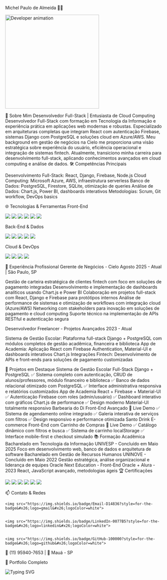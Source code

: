 Michel Paulo de Almeida 👨‍💻

  <img src="https://media.giphy.com/media/v1.Y2lkPTc5MGI3NjExN3h5c3V5eXJuc2N0aG9wY2F0cy5vcGVuYXVjdGlvbi5iZXZlcmFnZXMuY29jay1yZWFsLTAwNDY4LTAwMzUtMTFjZC1iMzdlLTk1ZjQzY2UzZDFhNSZlcD12MV9pbnRlcm5hbF9naWZzX2dpZklkJmN0PWc/3o7btN3D3e5pW5q5q/giphy.gif" alt="Developer animation" width="300">

💫 Sobre Mim
Desenvolvedor Full-Stack | Entusiasta de Cloud Computing
Desenvolvedor Full-Stack com formação em Tecnologia da Informação e experiência prática em aplicações web modernas e robustas. Especializado em arquiteturas completas que integram React com autenticação Firebase, sistemas Django com PostgreSQL e soluções cloud em Azure/AWS.
Meu background em gestão de negócios na Cielo me proporciona uma visão estratégica sobre experiência do usuário, eficiência operacional e integração de sistemas fintech. Atualmente, transiciono minha carreira para desenvolvimento full-stack, aplicando conhecimentos avançados em cloud computing e análise de dados.
🛠️ Competências Principais

Desenvolvimento Full-Stack: React, Django, Firebase, Node.js
Cloud Computing: Microsoft Azure, AWS, infraestrutura serverless
Banco de Dados: PostgreSQL, Firestore, SQLite, otimização de queries
Análise de Dados: Chart.js, Power BI, dashboards interativos
Metodologias: Scrum, Git workflow, DevOps basics

🌐 Tecnologias & Ferramentas
Front-End

  <img src="https://img.shields.io/badge/HTML5-E34F26?style=for-the-badge&#x26;logo=html5&#x26;logoColor=white">
  <img src="https://img.shields.io/badge/CSS3-1572B6?style=for-the-badge&#x26;logo=css3&#x26;logoColor=white">
  <img src="https://img.shields.io/badge/JavaScript-F7DF1E?style=for-the-badge&#x26;logo=javascript&#x26;logoColor=black">
  <img src="https://img.shields.io/badge/React-20232A?style=for-the-badge&#x26;logo=react&#x26;logoColor=%2361DAFB">
  <img src="https://img.shields.io/badge/Material--UI-0081CB?style=for-the-badge&#x26;logo=mui&#x26;logoColor=white">
  <img src="https://img.shields.io/badge/Bootstrap-563D7C?style=for-the-badge&#x26;logo=bootstrap&#x26;logoColor=white">

Back-End & Dados

  <img src="https://img.shields.io/badge/Python-3776AB?style=for-the-badge&#x26;logo=python&#x26;logoColor=white">
  <img src="https://img.shields.io/badge/Django-092E20?style=for-the-badge&#x26;logo=django&#x26;logoColor=white">
  <img src="https://img.shields.io/badge/PostgreSQL-316192?style=for-the-badge&#x26;logo=postgresql&#x26;logoColor=white">
  <img src="https://img.shields.io/badge/Firestore-FFCB47?style=for-the-badge&#x26;logo=firebase&#x26;logoColor=black">
  <img src="https://img.shields.io/badge/Node.js-43853D?style=for-the-badge&#x26;logo=node.js&#x26;logoColor=white">

Cloud & DevOps

  <img src="https://img.shields.io/badge/AWS-232F3E?style=for-the-badge&#x26;logo=amazon-aws&#x26;logoColor=white">
  <img src="https://img.shields.io/badge/Azure-0089D6?style=for-the-badge&#x26;logo=microsoft-azure&#x26;logoColor=white">
  <img src="https://img.shields.io/badge/GitHub-100000?style=for-the-badge&#x26;logo=github&#x26;logoColor=white">
  <img src="https://img.shields.io/badge/Git-F05032?style=for-the-badge&#x26;logo=git&#x26;logoColor=white">

💼 Experiência Profissional
Gerente de Negócios - Cielo
Agosto 2025 - Atual | São Paulo, SP

Gestão de carteira estratégica de clientes fintech com foco em soluções de pagamento integradas
Desenvolvimento e implementação de dashboards analíticos usando Chart.js e Power BI
Colaboração em projetos full-stack com React, Django e Firebase para protótipos internos
Análise de performance de sistemas e otimização de workflows com integração cloud (Azure/AWS)
Networking com stakeholders para inovação em soluções de pagamento e cloud computing
Suporte técnico na implementação de APIs RESTful e autenticação segura

Desenvolvedor Freelancer - Projetos Avançados
2023 - Atual

Sistema de Gestão Escolar: Plataforma full-stack Django + PostgreSQL com módulos completos de gestão acadêmica, financeira e biblioteca
App de Academia: Aplicação React com Firebase Authentication, Material-UI e dashboards interativos Chart.js
Integrações Fintech: Desenvolvimento de APIs e front-ends para soluções de pagamento customizadas

🚀 Projetos em Destaque
Sistema de Gestão Escolar
Full-Stack Django + PostgreSQL
✅ Sistema completo com autenticação, CRUD de alunos/professores, módulo financeiro e biblioteca
✅ Banco de dados relacional otimizado com PostgreSQL
✅ Interface administrativa responsiva e relatórios customizados
App de Academia
React + Firebase + Material-UI
✅ Autenticação Firebase com roles (admin/usuário)
✅ Dashboard interativo com gráficos Chart.js de performance
✅ Design moderno Material-UI totalmente responsivo
Barbearia do Di
Front-End Avançado
🔗 Live Demo
✅ Sistema de agendamento online integrado
✅ Galeria interativa de serviços com filtros
✅ Design responsivo e performance otimizada
Santo Drink E-commerce
Front-End com Carrinho de Compras
🔗 Live Demo
✅ Catálogo dinâmico com filtros e busca
✅ Sistema de carrinho localStorage
✅ Interface mobile-first e checkout simulado
📚 Formação Acadêmica
Bacharelado em Tecnologia da Informação
UNIVESP - Concluído em Maio 2025
Foco em desenvolvimento web, banco de dados e arquitetura de software
Bacharelado em Gestão de Recursos Humanos
UNINOVE - Concluído em Maio 2022
Gestão estratégica, análise organizacional e liderança de equipes
Oracle Next Education - Front-End
Oracle + Alura - 2023
React, JavaScript avançado, metodologias ágeis
🏆 Certificações

  <img src="https://img.shields.io/badge/Microsoft_Azure_Fundamentals-AZ--900-0089D6?style=for-the-badge&#x26;logo=microsoft-azure&#x26;logoColor=white">
  <img src="https://img.shields.io/badge/Microsoft_AI--900-SENAI-0078D4?style=for-the-badge&#x26;logo=microsoft&#x26;logoColor=white">
  <img src="https://img.shields.io/badge/AWS_Cloud_Practitioner-232F3E?style=for-the-badge&#x26;logo=amazon-aws&#x26;logoColor=white">
  <img src="https://img.shields.io/badge/Oracle_Next_Education-FF6B35?style=for-the-badge&#x26;logo=oracle&#x26;logoColor=white">
  <img src="https://img.shields.io/badge/Java_Foundation_Bradesco-ED8B00?style=for-the-badge&#x26;logo=java&#x26;logoColor=white">
  <img src="https://img.shields.io/badge/MS--900_Microsoft_365-0078D4?style=for-the-badge&#x26;logo=microsoft&#x26;logoColor=white">

📫 Contato & Redes

  
    <img src="https://img.shields.io/badge/Email-D14836?style=for-the-badge&#x26;logo=gmail&#x26;logoColor=white">
  
  
    <img src="https://img.shields.io/badge/LinkedIn-0077B5?style=for-the-badge&#x26;logo=linkedin&#x26;logoColor=white">
  
  
    <img src="https://img.shields.io/badge/GitHub-100000?style=for-the-badge&#x26;logo=github&#x26;logoColor=white">
  


  📱 (11) 95940-7653 | 📍 Mauá - SP

  🔗 Portfolio Completo



  <img src="https://readme-typing-svg.herokuapp.com?font=Fira+Code&#x26;pause=1000&#x26;color=0078D4&#x26;center=true&#x26;vCenter=true&#x26;width=435&#x26;lines=Full-Stack+Developer;React+%26+Django+Specialist;Cloud+Computing+Enthusiast;Always+Learning...;" alt="Typing SVG">
